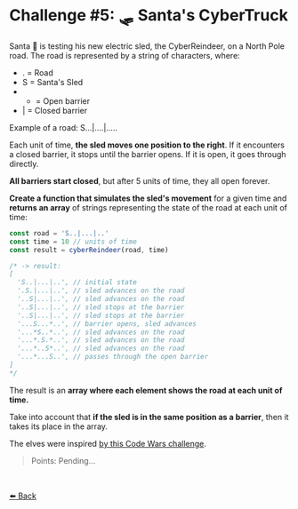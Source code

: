 # Challenge #5: 🛷 Santa's CyberTruck

Santa 🎅 is testing his new electric sled, the CyberReindeer, on a North Pole road. The road is represented by a string of characters, where:

* . = Road
* S = Santa's Sled
* * = Open barrier
* | = Closed barrier

Example of a road: S...|....|.....

Each unit of time, **the sled moves one position to the right**. If it encounters a closed barrier, it stops until the barrier opens. If it is open, it goes through directly.

**All barriers start closed**, but after 5 units of time, they all open forever.

**Create a function that simulates the sled's movement** for a given time and **returns an array** of strings representing the state of the road at each unit of time:

```typescript
const road = 'S..|...|..'
const time = 10 // units of time
const result = cyberReindeer(road, time)

/* -> result:
[
  'S..|...|..', // initial state
  '.S.|...|..', // sled advances on the road
  '..S|...|..', // sled advances on the road
  '..S|...|..', // sled stops at the barrier
  '..S|...|..', // sled stops at the barrier
  '...S...*..', // barrier opens, sled advances
  '...*S..*..', // sled advances on the road
  '...*.S.*..', // sled advances on the road
  '...*..S*..', // sled advances on the road
  '...*...S..', // passes through the open barrier
]
*/
```

The result is an **array where each element shows the road at each unit of time.**

Take into account that **if the sled is in the same position as a barrier**, then it takes its place in the array.

The elves were inspired [by this Code Wars challenge](https://www.codewars.com/kata/5d0ae91acac0a50232e8a547/javascript).

> Points: Pending...

<br>

[⬅️ Back](https://github.com/AlecANL/adventjs/tree/main/src/2023)
